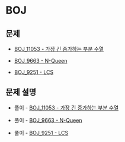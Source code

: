 # BOJ

## 문제

- [BOJ_11053 - 가장 긴 증가하는 부분 수열](https://www.acmicpc.net/problem/11053)

- [BOJ_9663 - N-Queen](https://www.acmicpc.net/problem/9663)

- [BOJ_9251 - LCS](https://www.acmicpc.net/problem/9251)

## 문제 설명

- 풀이 - [BOJ_11053 - 가장 긴 증가하는 부분 수열](https://github.com/Meantint/Baekjoon/tree/master/Silver%20II/BOJ_11053)

- 풀이 - [BOJ_9663 - N-Queen](https://github.com/Meantint/Baekjoon/tree/master/Gold%20V/BOJ_9663)

- 풀이 - [BOJ_9251 - LCS](https://github.com/Meantint/Baekjoon/tree/master/Gold%20V/BOJ_9251)
